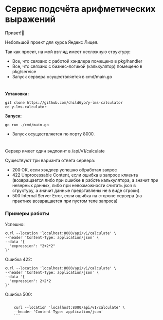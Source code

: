 # Сервис подсчёта арифметических выражений
Привет!👋

Небольшой проект для курса Яндекс Лицея. 

Так как проект, на мой взгляд имеет несложную структуру:
 - Все, что связано с работой хэндлера помещено в pkg/handler
 - Все, что связано с бизнес-логикой (калькулятор) помещено в pkg/service
 - Запуск сервера осуществляется в cmd/main.go
#
**Установка:**

    git clone https://github.com/child6yo/y-lms-calculator
    cd y-lms-calculator

**Запуск:**

    go run ./cmd/main.go

 - Запуск осуществляется по порту 8000.

#

Сервер имеет один эндпоинт в /api/v1/calculate

Существуют три варианта ответа сервера:
 - 200 OK, если хэндлер успешно обработал запрос
 - 422 Unprocessable Content, если ошибка в запросе клиента (возвращается либо при ошибке в работе калькулятора, а значит при неверных данных, либо при невозможности считать json в структуру, а значит данные представлены не в виде строки).
 - 500 Internal Server Error, если ошибка на стороне сервера (на практике возвращается при пустом теле запроса)

### Примеры работы

Успешно:

    curl --location 'localhost:8000/api/v1/calculate' \
    --header 'Content-Type: application/json' \
    --data '{
      "expression": "2+2*2"
    }'

Ошибка 422:
```
curl --location 'localhost:8000/api/v1/calculate' \
--header 'Content-Type: application/json' \
--data '{
  "expression": 2+2*2
}'
```

Ошибка 500:
```

    curl --location 'localhost:8000/api/v1/calculate' \
    --header 'Content-Type: application/json'
    ```
